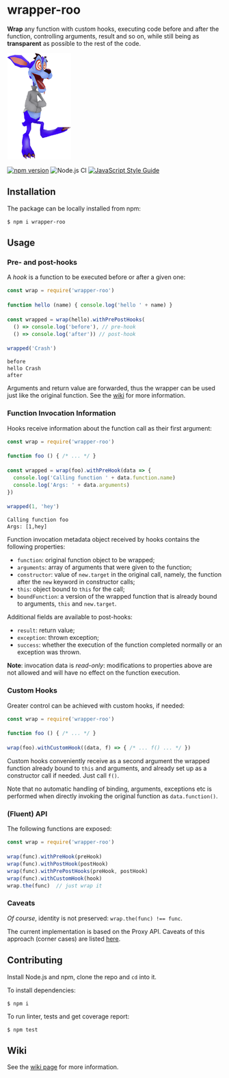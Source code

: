 # wrapper-roo
**Wrap** any function with custom hooks, executing code before and after the function, controlling arguments, result and so on, while still being as **transparent** as possible to the rest of the code.

![Logo](https://raw.githubusercontent.com/LucaFranceschini/wrapper-roo/master/ripper-roo.png)

[![npm version](https://badge.fury.io/js/wrapper-roo.svg)](https://badge.fury.io/js/wrapper-roo)
![Node.js CI](https://github.com/LucaFranceschini/wrapper-roo/workflows/Node.js%20CI/badge.svg)
[![JavaScript Style Guide](https://img.shields.io/badge/code_style-standard-brightgreen.svg)](https://standardjs.com)

## Installation
The package can be locally installed from npm:

    $ npm i wrapper-roo

## Usage

### Pre- and post-hooks
A *hook* is a function to be executed before or after a given one:
```js
const wrap = require('wrapper-roo')

function hello (name) { console.log('hello ' + name) }

const wrapped = wrap(hello).withPrePostHooks(
  () => console.log('before'), // pre-hook
  () => console.log('after')) // post-hook

wrapped('Crash')
```
```
before
hello Crash
after
```
Arguments and return value are forwarded, thus the wrapper can be used just like the original function. See the [wiki](https://github.com/LucaFranceschini/wrapper-roo/wiki/Basic-Features-&-Forwarding) for more information.

### Function Invocation Information
Hooks receive information about the function call as their first argument:
```js
const wrap = require('wrapper-roo')

function foo () { /* ... */ }

const wrapped = wrap(foo).withPreHook(data => {
  console.log('Calling function ' + data.function.name)
  console.log('Args: ' + data.arguments)
})

wrapped(1, 'hey')
```
```
Calling function foo
Args: [1,hey]
```
Function invocation metadata object received by hooks contains the following properties:
- `function`: original function object to be wrapped;
- `arguments`: array of arguments that were given to the function;
- `constructor`: value of `new.target` in the original call, namely, the function after the `new` keyword in constructor calls;
- `this`: object bound to `this` for the call;
- `boundFunction`: a version of the wrapped function that is already bound to arguments, `this` and `new.target`.

Additional fields are available to post-hooks:
- `result`: return value;
- `exception`: thrown exception;
- `success`: whether the execution of the function completed normally or an exception was thrown.

**Note**: invocation data is *read-only*: modifications to properties above are not allowed and will have no effect on the function execution.

### Custom Hooks
Greater control can be achieved with custom hooks, if needed:
```js
const wrap = require('wrapper-roo')

function foo () { /* ... */ }

wrap(foo).withCustomHook((data, f) => { /* ... f() ... */ })
```
Custom hooks conveniently receive as a second argument the wrapped function already bound to `this` and arguments, and already set up as a constructor call if needed.
Just call `f()`.

Note that no automatic handling of binding, arguments, exceptions etc is performed when directly invoking the original function as `data.function()`.

### (Fluent) API
The following functions are exposed:
```js
const wrap = require('wrapper-roo')

wrap(func).withPreHook(preHook)
wrap(func).withPostHook(postHook)
wrap(func).withPrePostHooks(preHook, postHook)
wrap(func).withCustomHook(hook)
wrap.the(func)  // just wrap it
```

### Caveats
*Of course*, identity is not preserved: `wrap.the(func) !== func`.

The current implementation is based on the Proxy API.
Caveats of this approach (corner cases) are listed [here](https://github.com/LucaFranceschini/wrapper-roo/issues?q=is%3Aopen+is%3Aissue+label%3Aproxies).

## Contributing
Install Node.js and npm, clone the repo and `cd` into it.

To install dependencies:
```
$ npm i
```

To run linter, tests and get coverage report:
```
$ npm test
```

## Wiki
See the [wiki page](https://github.com/LucaFranceschini/wrapper-roo/wiki) for more information.
